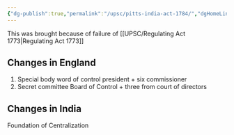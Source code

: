 ```yaml
---
{"dg-publish":true,"permalink":"/upsc/pitts-india-act-1784/","dgHomeLink":true,"dgPassFrontmatter":false}
---
```


This was brought because of failure of [[UPSC/Regulating Act 1773|Regulating Act 1773]]
## Changes in England
1. Special body word of control president + six commissioner
2. Secret committee Board of Control + three from court of directors

## Changes in India

Foundation of Centralization